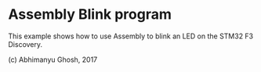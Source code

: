 # Assembly Blink program

This example shows how to use Assembly to blink an LED on the STM32 F3 Discovery.

(c) Abhimanyu Ghosh, 2017